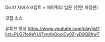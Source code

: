 Do it! 자바스크립트 + 제이쿼리 입문 (전면 개정판)

깃헙 소스


유튜브 영상
https://www.youtube.com/playlist?list=PLG7te9eYUi7vnribGociCy0Z-yD9Q8hwT
